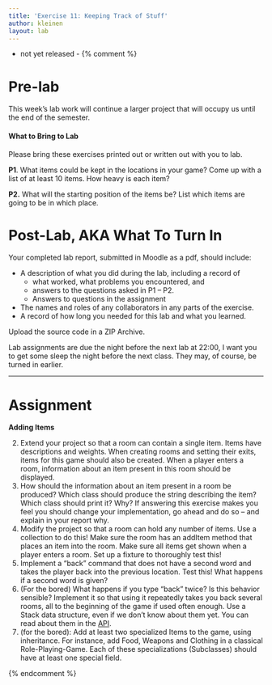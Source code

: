 ```yaml
---
title: 'Exercise 11: Keeping Track of Stuff'
author: kleinen
layout: lab
---
```

- not yet released -
{% comment %}
# Pre-lab

This week&#8217;s lab work will continue a larger project that will occupy us until the end of the semester.

#### What to Bring to Lab

Please bring these exercises printed out or written out with you to lab.

**P1**. What items could be kept in the locations in your game? Come up with a list of at least 10 items. How heavy is each item?

**P2.** What will the starting position of the items be? List which items are going to be in which place.


# Post-Lab, AKA  What To Turn In

Your completed lab report, submitted in Moodle as a pdf,
should include:

*   A description of what you did during the lab, including a record of
    * what worked, what problems you encountered, and
    * answers to the questions asked in P1 &#8211; P2.
    * Answers to questions in the assignment
*   The names and roles of any collaborators in any parts of the exercise.
*   A record of how long you needed for this lab and what you learned.

Upload the source code in a ZIP Archive.

Lab assignments are due the night before the next lab at 22:00, I want you to get some sleep the night before the next class. They may, of course, be turned
in earlier.
* * *

# Assignment

**Adding Items**

2.  Extend your project so that a room can contain a single item. Items have descriptions and weights. When creating rooms and setting their exits, items for this game should also be created. When a player enters a room, information about an item present in this room should be displayed.
3.  How should the information about an item present in a room be produced? Which class should produce the string describing the item? Which class should print it? Why? If answering this exercise makes you feel you should change your implementation, go ahead and do so &#8211; and explain in your report why.
4.  Modify the project so that a room can hold any number of items. Use a collection to do this! Make sure the room has an addItem method that places an item into the room. Make sure all items get shown when a player enters a room. Set up a fixture to thoroughly test this!
5.  Implement a &#8220;back&#8221; command that does not have a second word and takes the player back into the previous location. Test this! What happens if a second word is given?
6.  (For the bored) What happens if you type &#8220;back&#8221; twice? Is this behavior sensible? Implement it so that using it repeatedly takes you back several rooms, all to the beginning of the game if used often enough. Use a Stack data structure, even if we don&#8217;t know about them yet. You can read about them in the [API][1].
7.  (for the bored): Add at least two specialized Items to the game, using inheritance. For instance, add Food, Weapons and Clothing in a classical Role-Playing-Game. Each of these specializations (Subclasses) should have at least one special field.


 [1]: http://docs.oracle.com/javase/7/docs/api/java/util/Stack.html
{% endcomment %}

